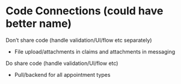 # Code Connections (could have better name)
Don’t share code (handle validation/UI/flow etc separately)

 * File upload/attachments in claims and attachments in messaging

Do share code (handle validation/UI/flow etc)

 * Pull/backend for all appointment types
